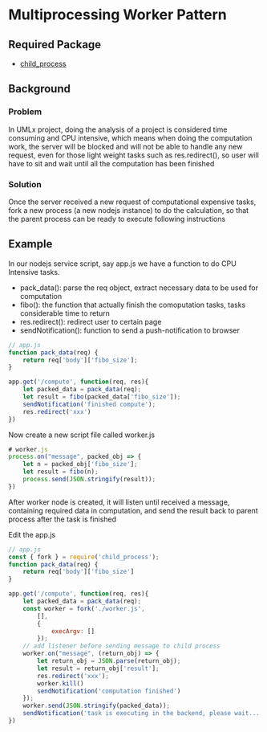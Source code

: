 # Multiprocessing Worker Pattern

## Required Package
- [child_process](https://nodejs.org/api/child_process.html)

## Background
### Problem
In UMLx project, doing the analysis of a project is considered time consuming and CPU intensive, which means when doing the computation work, the server will be blocked and will not be able to handle any new request, even for those light weight tasks such as res.redirect(), so user will have to sit and wait until all the computation has been finished
### Solution
Once the server received a new request of computational expensive tasks, fork a new process (a new nodejs instance) to do the calculation, so that the parent process can be ready to execute following instructions
## Example

In our nodejs service script, say app.js we have a function to do CPU Intensive tasks.

- pack_data(): parse the req object, extract necessary data to be used for computation
- fibo(): the function that actually finish the comoputation tasks, tasks considerable time to return
- res.redirect(): redirect user to certain page
- sendNotification(): function to send a push-notification to browser

```javascript
// app.js
function pack_data(req) {
	return req['body']['fibo_size'];
}

app.get('/compute', function(req, res){
	let packed_data = pack_data(req);
	let result = fibo(packed_data['fibo_size']);
	sendNotification('finished compute');
	res.redirect('xxx')
})
```

Now create a new script file called worker.js

```javascript
# worker.js
process.on("message", packed_obj => {
	let n = packed_obj['fibo_size'];
	let result = fibo(n);
	process.send(JSON.stringify(result));
})
```
After worker node is created, it will listen until received a message, containing required data in computation, and send the result back to parent process after the task is finished

Edit the app.js

```javascript
// app.js
const { fork } = require('child_process');
function pack_data(req) {
	return req['body']['fibo_size']
}

app.get('/compute', function(req, res){
	let packed_data = pack_data(req);
	const worker = fork('./worker.js',
        [],
        {
            execArgv: []
        });
    // add listener before sending message to child process
    worker.on("message", (return_obj) => {
    	let return_obj = JSON.parse(return_obj);
    	let result = return_obj['result'];
    	res.redirect('xxx');
    	worker.kill()
    	sendNotification('computation finished')
    });
    worker.send(JSON.stringify(packed_data));
    sendNotification('task is executing in the backend, please wait...')
})
```

